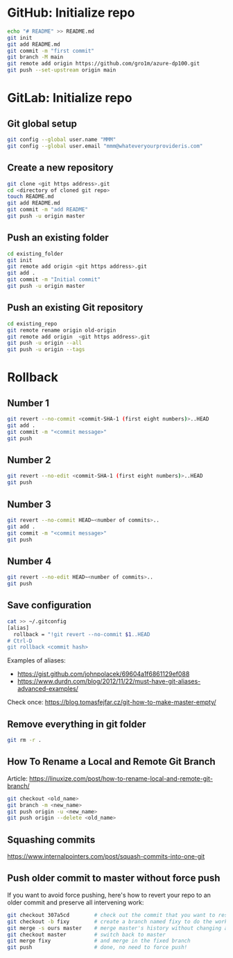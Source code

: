 # GitHub: Initialize repo
```bash
echo "# README" >> README.md
git init
git add README.md
git commit -m "first commit"
git branch -M main
git remote add origin https://github.com/gro1m/azure-dp100.git
git push --set-upstream origin main
```

# GitLab: Initialize repo

## Git global setup
```bash
git config --global user.name "MMM"
git config --global user.email "mmm@whateveryourprovideris.com"
```

## Create a new repository
```bash
git clone <git https address>.git
cd <directory of cloned git repo>
touch README.md
git add README.md
git commit -m "add README"
git push -u origin master
```

## Push an existing folder
```bash
cd existing_folder
git init
git remote add origin <git https address>.git
git add .
git commit -m "Initial commit"
git push -u origin master
```

## Push an existing Git repository
```bash
cd existing_repo
git remote rename origin old-origin
git remote add origin  <git https address>.git
git push -u origin --all
git push -u origin --tags
```

# Rollback
## Number 1
```bash
git revert --no-commit <commit-SHA-1 (first eight numbers)>..HEAD
git add .
git commit -m "<commit message>"
git push
```
## Number 2
```bash
git revert --no-edit <commit-SHA-1 (first eight numbers)>..HEAD
git push
```
## Number 3
```bash
git revert --no-commit HEAD~<number of commits>..
git add .
git commit -m "<commit message>"
git push
```
## Number 4
```bash
git revert --no-edit HEAD~<number of commits>..
git push
```
## Save configuration
```bash
cat >> ~/.gitconfig
[alias]
  rollback = "!git revert --no-commit $1..HEAD 
# Ctrl-D
git rollback <commit hash>
```
Examples of aliases:
- https://gist.github.com/johnpolacek/69604a1f6861129ef088
- https://www.durdn.com/blog/2012/11/22/must-have-git-aliases-advanced-examples/


Check once: https://blog.tomasfejfar.cz/git-how-to-make-master-empty/

## Remove everything in git folder
```bash
git rm -r .
```

## How To Rename a Local and Remote Git Branch
Article: https://linuxize.com/post/how-to-rename-local-and-remote-git-branch/
```bash
git checkout <old_name>
git branch -m <new_name>
git push origin -u <new_name>
git push origin --delete <old_name>
```

## Squashing commits
https://www.internalpointers.com/post/squash-commits-into-one-git

## Push older commit to master without force push
If you want to avoid force pushing, here's how to revert your repo to an older commit and preserve all intervening work:
```bash
git checkout 307a5cd        # check out the commit that you want to reset to 
git checkout -b fixy        # create a branch named fixy to do the work
git merge -s ours master    # merge master's history without changing any files
git checkout master         # switch back to master
git merge fixy              # and merge in the fixed branch
git push                    # done, no need to force push!
```
